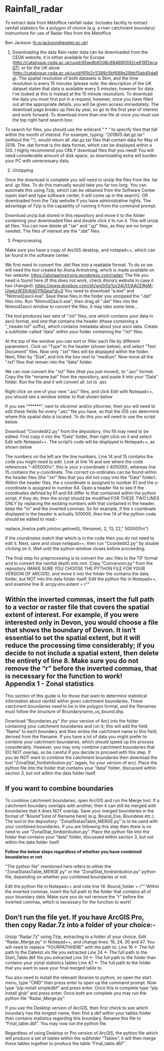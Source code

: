 # Rainfall_radar


To extract data from Metoffice rainfall radar. Includes facility to extract rainfall statistics for a polygon of choice (e.g. a river catchment boundary)
Instructions for use of Radar files from the Metoffice

Ben Jackson (b.w.jackson@exeter.ac.uk)


1)	Downloading the data
Rain radar data can be downloaded from the CEDA website, it is either available for Europe (http://catalogue.ceda.ac.uk/uuid/d5ae8b92d8c884690592ce619f2eca07), or for the UK alone (http://catalogue.ceda.ac.uk/uuid/f91b2c5399c5bf689e29bb15ab45da8a). 
The spatial resolution of both datasets is 5km, and the time resolution is every 15 minutes (please note: the description of the UK dataset states that data is available every 5 minutes, however for data I’ve looked at this is instead at the 15 minute resolution).
To download the data you must first put in a request, however, once you have filled out all the appropriate details, you will be given access immediately.
The download page breaks up files by year, so go to the first year of interest and work forward. To download more than one file at once you must use the top right hand search box:
 
To search for files, you should use the wildcard “ * ” to specify files that fall within the month of interest. For example, typing: “*201805*.dat.gz.tar” (without the “”), would return all .dat.gz.tar  files that contain data for May of 2018. The .dat format is the data format, which can be displayed within a GIS. 
I highly recommend you ONLY download files that you need! You will need considerable amount of disk space, so downloading extra will burden your PC with unnecessary data.

2)	Unzipping


Once the download is complete you will need to unzip the files from the .tar and .gz files. To do this manually would take you far too long. You can automate this using 7zip, which can be obtained from the Software Center (open start and type software center, it will come up in the search). OR downloaded from the 7zip website if you have administrative rights.
The advantage of 7zip is the capability of running it from the command prompt. 
 
Download unzip.bat stored in this repository and move it to the folder containing your downloaded files and double click it to run it. This will unzip all files.
You can now delete all “.tar” and “.gz” files, as they are no longer needed.
The files of interest are the “.dat” files.


3)	Preprocessing


Make sure you have a copy of ArcGIS desktop, and notepad++, which can be found in the software center.

We first need to convert the .dat files into a readable format.
To do so we will need the tool created by Alona Armstrong, which is made available on her website:
https://alonaarmstrong.wordpress.com/radar/
The file you need is found here (if this does not work, check Alona’s website in case it has changed): https://www.dropbox.com/sh/ws0r0z1zx34i7rf/AACERgM-UIwkzW3Xr6dGYNQpa?dl=0 
You need to download “a.exe” and “Nimrod2ascii.exe”. Save these files in the folder you unzipped the “.dat” files into.
Run “Nimrod2ascii.exe”, then drag all “.dat” files into the Nimrod2ascii window to convert the files, it may take some time…
 

The tool produces two sets of “.txt” files, one which contains your data in ascii format, and one that contains the header (those containing a “_header.txt” suffix), which contains metadata about your ascii data.
Create a subfolder called “data” within your folder containing the “.txt” files.

At the top of the window you can sort or filter each file by different parameters. Click on “Type” in the header (shown below), and select “Text Document” files. Now only “.txt” files will be displayed within the folder. Next, filter by “Size”, and tick the box next to “medium”. Now move all the “.txt” files that remain into the “data” folder.
 
 We can now convert the “.txt” files (that you just moved), to “.asc” format. Copy the file “rename.bat” from the repository, and paste it into your “Data” folder. Run the file and it will convert all .txt to .asc
 
Right click on one of your new “.asc” files, and click Edit with Notepad++, you should see a window similar to that shown below
 
If you see “******”, next to xllcorner and/or yllcorner, then you will need to edit these fields for every “.asc” file you have, so that the GIS can determine where this spatial data is located. To do this you will need to use the script below. 
 
Download "Coordedit2.py" from the depository; this fill may need to be edited. First copy it into the “Data” folder, then right click on it and select Edit with Notepad++. The script’s code will be displayed in Notepad++, as shown below
 
The numbers on the left are the line numbers. Line 14 and 15 contains the code you might need to edit. Look at line 14 and see where the code references “-405000\n", this is your x-coordinate (-405000), whereas line 15 contains the y-coordinate.
The correct co-ordinates can be found within the header files (the “.txt” files that you did not copy into the “Data” folder). Within the header files, the x coordinate is assigned to number 61 and the y-coordinate is assigned to number 64. Open a header file to see if the coordinates defined by 61 and 64 differ to that contained within the python script, if they do, then the script should be modified FOR THESE TWO LINES ONLY by replacing the existing numbers with that contained in the header, keep the “\n” and the inverted commas. So for example, if the x coordinate displayed in the header is actually 500000, then line 14 of the python code should be edited to read:-

replace_line(os.path.join(os.getcwd(), filename), 2, 13, 22," 500000\n")


If the coordinates match that which is in the code then you do not need to edit it. Next, save and close notepad++, then run "Coordedit2.py" by double clicking on it. Wait until the python window closes before proceeding.

The final step for preprocessing is to convert the .asc files to the TIF format and to convert the rainfall depth into mm. Copy “Conversion.py” from the repository (MAKE SURE YOU CHOOSE THE PYTHON FILE FOR YOUR VERSION OF ARCGIS), and move it into the folder the contains the data folder, but NOT into the data folder itself.
Edit the python file in Notepad++, and examine line 8:
arcpy.env.extent = r""

Within the inverted commas, insert the full path to a vector or raster file that covers the spatial extent of interest. For example, if you were interested only in Devon, you would choose a file that shows the boundary of Devon. It isn’t essential to set the spatial extent, but it will reduce the processing time considerably; if you decide to not include a spatial extent, then delete the entirety of line 8.
Make sure you do not remove the “r” before the inverted commas, that is necessary for the function to work!
 
Appendix 1 - Zonal statistics
-----------------------------

This section of this guide is for those that want to determine statistical information about rainfall within given catchment boundaries.
These catchment boundaries need to be in the polygon format, and the filenames must follow the structure of Boundaryname_us_bound.shp.

Download “Boundaries.py” (for your version of Arc) into the folder containing your catchment boundaries and run it; this will add the field “Name” to each boundary and then writes the catchment name to this field, derived from the filename.
If you have a lot of data you might prefer to combine your catchment boundaries, which should speed up the process considerably. However, you may only combine catchment boundaries that DO NOT overlap, so be careful if you decide to proceed with this step. If you do NOT want to combine the catchment boundaries then download the tool “ZonalStat_fordistribution.py” (again, for your version of arc). Place the python file into the folder that contains your “data” folder, discussed within section 3, but not within the data folder itself.


If you want to combine boundaries 
---------------------------------
  
To combine catchment boundaries, open ArcGIS and run the Merge tool. If a catchment boundary overlaps with another, then it can still be merged with boundaries that it does NOT overlap. Save your merged boundaries in the format of “Bound”[rest of filename here] (e.g. Bound_Exe, Boundexe etc.).  The tool in the depository: “ZonalStatasTable_MERGE.py” is to be used with your combined boundaries. If you are following this step then there is no need to use “ZonalStat_fordistribution.py”. Place the python file into the folder that contains your “data” folder, discussed within section 3, but not within the data folder itself.

**Follow the below steps regardless of whether you have combined boundaries or not**

"The python file" mentioned here refers to either the “ZonalStatasTable_MERGE.py” or the “ZonalStat_fordistribution.py” python file, depending on whether you combined boundaries or not.

Edit the python file in Notepad++ and note line 14:
 Bound_folder = r""
Within the inverted commas, insert the full path to the folder that contains all of your boundary data. Make sure you do not remove the “r” before the inverted commas, which is necessary for the function to work!

Don’t run the file yet. If you have ArcGIS Pro, then copy Radar.7z  into a folder of your choice:-
--------------

Unzip “Radar.7z” using 7zip, extracting to a folder of your choice. Edit “Radar_Merge.py” in Notepad++, and change lines: 16, 24, 30 and 47. You will need to replace “YOURPATHHERE” with the path to: 
Line 16 <-	The full path to the Datelist.xls file you extracted
Line 24	<- The full path to the Start_Table.dbf file you extracted
Line 30	<- The full path to the folder than contains your zonal statistics tables
Line 47	<- The full path to the folder that you want to save your final merged table to.

You also need to install the relevant libraries to python, so open the start menu, type “CMD” then press enter to open up the command prompt. Now type “pip install simpledbf” and press enter. Once this is complete type “pip install glob” and press enter. Once both are complete you may run the python file “Radar_Merge.py”.

If you use the Desktop version of ArcGIS, then first check to see which boundary has the longest name, then find a dbf within your tables folder than contains statistics regarding this boundary. Rename this file to “Final_table.dbf”. You may now run the python file.

Regardless of using Desktop or Pro version of ArcGIS, the python file which will produce a set of tables within the subfolder “Tables”, it will then merge these tables together to produce the table “Final_table.dbf”`.

